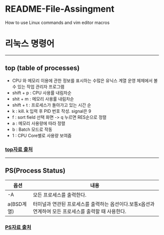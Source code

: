 # README-File-Assingment
How to use Linux commands and vim editor macros

# 리눅스 명령어
---
## top (table of processes)

* CPU 와 메모리 이용에 관한 정보를 표시하는 수많은 유닉스 계열 운영 체제에서 볼 수 있는 작업 관리자 
	프로그램
* shift + p : CPU 사용률 내림차순
* shit + m : 메모리 사용률 내림차순
* shift + t : 프로세스가 돌아가고 있는 시간 순
* k : kill. k 입력 후 PID 번호 작성. signal은 9
* f : sort field 선택 화면 -> q 누르면 RES순으로 정렬
* a : 메모리 사용량에 따라 정렬
* b : Batch 모드로 작동
* 1 : CPU Core별로 사용량 보여줌

### [top자료 출처](https://zzsza.github.io/development/2018/07/18/linux-top/ "top Explanation")
---

## PS(Process Status)

|옵션|내용|
|-----|-----|
|-A|모든 프로세스를 출력한다.|
|a(BSD계열)|터미널과 연관된 프로세스를 출력하는 옵션이다.보통x옵션과 연계하여 모든 프로세스를 출력할 때 사용한다.|

### [PS자료 출처](https://jhnyang.tistory.com/268 "PS Explanation")
